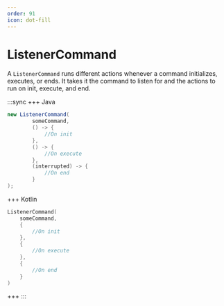 ```yaml
---
order: 91
icon: dot-fill
---
```


# ListenerCommand

A `ListenerCommand` runs different actions whenever a command initializes, executes, or ends. It takes it the command to listen for and the actions to run on init, execute, and end.

:::sync
+++ Java
```java
new ListenerCommand(
        someCommand,
        () -> {
            //On init
        },
        () -> {
            //On execute
        },
        (interrupted) -> {
            //On end
        }
);
```
+++ Kotlin
```kotlin
ListenerCommand(
    someCommand,
    {
        //On init
    },
    {
        //On execute
    },
    {
        //On end
    }
)
```
+++
:::